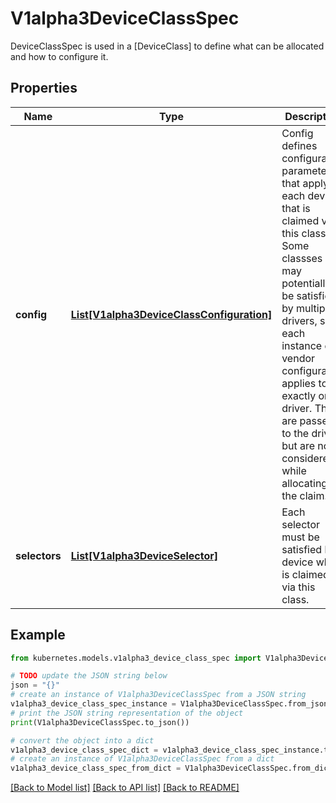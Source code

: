 # V1alpha3DeviceClassSpec

DeviceClassSpec is used in a [DeviceClass] to define what can be allocated and how to configure it.

## Properties

Name | Type | Description | Notes
------------ | ------------- | ------------- | -------------
**config** | [**List[V1alpha3DeviceClassConfiguration]**](V1alpha3DeviceClassConfiguration.md) | Config defines configuration parameters that apply to each device that is claimed via this class. Some classses may potentially be satisfied by multiple drivers, so each instance of a vendor configuration applies to exactly one driver.  They are passed to the driver, but are not considered while allocating the claim. | [optional] 
**selectors** | [**List[V1alpha3DeviceSelector]**](V1alpha3DeviceSelector.md) | Each selector must be satisfied by a device which is claimed via this class. | [optional] 

## Example

```python
from kubernetes.models.v1alpha3_device_class_spec import V1alpha3DeviceClassSpec

# TODO update the JSON string below
json = "{}"
# create an instance of V1alpha3DeviceClassSpec from a JSON string
v1alpha3_device_class_spec_instance = V1alpha3DeviceClassSpec.from_json(json)
# print the JSON string representation of the object
print(V1alpha3DeviceClassSpec.to_json())

# convert the object into a dict
v1alpha3_device_class_spec_dict = v1alpha3_device_class_spec_instance.to_dict()
# create an instance of V1alpha3DeviceClassSpec from a dict
v1alpha3_device_class_spec_from_dict = V1alpha3DeviceClassSpec.from_dict(v1alpha3_device_class_spec_dict)
```
[[Back to Model list]](../README.md#documentation-for-models) [[Back to API list]](../README.md#documentation-for-api-endpoints) [[Back to README]](../README.md)


